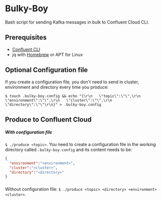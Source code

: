 # Bulky-Boy
Bash script for sending Kafka messages in bulk to Confluent Cloud CLI.

## Prerequisites

 * [Confluent CLI](https://docs.confluent.io/confluent-cli/current/install.html)
 * jq with [Homebrew](https://formulae.brew.sh/formula/jq) or APT for Linux
 
## Optional Configuration file
If you create a configuration file, you don't need to send in cluster, environment and directory every time you produce:

`$ touch .bulky-boy.config && echo "{\r\n   \"topic\":\"\",\r\n   \"environment\":\"\",\r\n   \"cluster\":\"\",\r\n   \"directory\":\"\"\r\n}" > .bulky-boy.config`

## Produce to Confluent Cloud

##### With configuration file
`$ ./produce <topic>`. You need to create a configuration file in the working directory called `.bulky-boy.config` and its content needs to be:

 ```json
{
   "environment":"<environment>",
   "cluster":"<cluster>",
   "directory":"<directory>"
}
``` 
##### 
Without configuration file: `$ ./produce <topic> <directory> <environment> <cluster>`.





